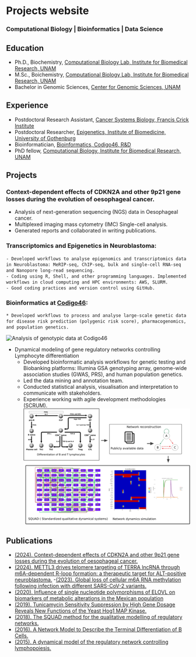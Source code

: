 # Projects website
### Computational Biology | Bioinformatics | Data Science

## Education
* Ph.D., Biochemistry, [Computational Biology Lab, Institute for Biomedical Research, UNAM](https://www.linkedin.com/in/dr-luis-mendoza)
* M.Sc., Boichemistry, [Computational Biology Lab, Institute for Biomedical Research, UNAM](https://www.linkedin.com/in/dr-luis-mendoza)
* Bachelor in Genomic Sciences, [Center for Genomic Sciences, UNAM](https://www.ccg.unam.mx/en/about/)

## Experience
* Postdoctoral Research Assistant, [Cancer Systems Biology, Francis Crick Institute](https://www.crick.ac.uk/research/labs/francesca-ciccarelli)
* Postdoctoral Researcher, [Epigenetics, Institute of Biomedicine, University of Gothenburg](https://www.gu.se/en/research/tanmoy-mondal)
* Bioinformatician, [Bioinformatics, Codigo46, R&D](http://linkedin.com/company/codigo46/)
* PhD fellow, [Computational Biology, Institute for Biomedical Research, UNAM](https://www.linkedin.com/in/dr-luis-mendoza)

## Projects
### Context-dependent effects of CDKN2A and other 9p21 gene losses during the evolution of oesophageal cancer.
   - Analysis of next-generation sequencing (NGS) data in Oesophageal cancer.
   - Multiplexed imaging mass cytometry (IMC) Single-cell analysis.
   - Generated reports and collaborated in writing publications.

### Transcriptomics and Epigenetics in Neuroblastoma:
    - Developed workflows to analyse epigenomics and transcriptomics data in Neuroblastoma: MeRIP-seq, ChIP-seq, bulk and single-cell RNA-seq and Nanopore long-read sequencing.
    - Coding using R, Shell, and other programming languages. Implemented workflows in cloud computing and HPC environments: AWS, SLURM.
    - Good coding practices and version control using GitHub.

### Bioinformatics at [Codigo46](http://linkedin.com/company/codigo46/): 
    * Developed workflows to process and analyse large-scale genetic data for disease risk prediction (polygenic risk score), pharmacogenomics, and population genetics.
![Analysis of genotypic data at Codigo46](/images/codigo46_workflow.png)

* Dynamical modeling of gene regulatory networks controlling Lymphocyte differentiation
    - Developed bioinformatic analysis workflows for genetic testing and Biobanking platforms: 
        Illumina GSA genotyping array, genome-wide association studies (GWAS, PRS), and human population genetics.
    - Led the data mining and annotation team.
    - Conducted statistical analysis, visualisation and interpretation to communicate with stakeholders.
    - Experience working with agile development methodologies (SCRUM).
![Dynamical modeling of gene regulatory networks controlling Lymphocyte differentiation](/images/network_workflow.png)

## Publications
- [(2024). Context-dependent effects of CDKN2A and other 9p21 gene losses during the evolution of oesophageal cancer.](https://www.biorxiv.org/content/10.1101/2024.01.24.576991v1)
- [(2024). METTL3 drives telomere targeting of TERRA lncRNA through m6A-dependent R-loop formation: a therapeutic target for ALT-positive neuroblastoma.]( https://doi.org/10.1093/nar/gkad1242)
-[(2023). Global loss of cellular m6A RNA methylation following infection with different SARS-CoV-2 variants.](https://www.genome.org/cgi/doi/10.1101/gr.276407.12)
- [(2020). Influence of single nucleotide polymorphisms of ELOVL on biomarkers of metabolic alterations in the Mexican population](https://doi.org/10.3390/nu12113389)
- [(2019). Tunicamycin Sensitivity Suppression by High Gene Dosage Reveals New Functions of the Yeast Hog1 MAP Kinase.](https://doi.org/10.3390/cells8070710)
- [(2018). The SQUAD method for the qualitative modelling of regulatory networks.](https://doi.org/10.1007/978-1-4939-8618-7_9)
- [(2016). A Network Model to Describe the Terminal Differentiation of B Cells.](https://doi.org/10.1371/journal.pcbi.1004696)
- [(2015). A dynamical model of the regulatory network controlling lymphopoiesis.](https://doi.org/10.1016/j.biosystems.2015.09.004)
